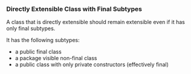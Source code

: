 ### Directly Extensible Class with Final Subtypes

A class that is directly extensible should remain extensible even if it has only final subtypes.

It has the following subtypes:
 - a public final class
 - a package visible non-final class
 - a public class with only private constructors (effectively final)
